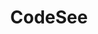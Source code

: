 ---
facebook: https://facebook.com/codesee.io
linkedin: https://linkedin.com/company/codesee
logohandle: codeseeio
sort: codesee
title: CodeSee
twitter: https://x.com/Codeseeio
website: https://www.codesee.io/
youtube: https://youtube.com/c/CodeSee
---